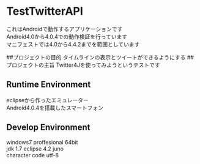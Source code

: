 # TestTwitterAPI
これはAndroidで動作するアプリケーションです  
Android4.0から4.0.4での動作検証を行っています  
マニフェストでは4.0から4.4.2までを範囲としています  

##プロジェクトの目的
タイムラインの表示とツイートができるようにする
##プロジェクトの主旨
Twitter4Jを使ってみようというテストです

## Runtime Environment
eclipseから作ったエミュレーター  
Android4.0.4を搭載したスマートフォン

## Develop Environment
windows7 proffesional 64bit  
jdk 1.7
eclipse 4.2 juno  
character code utf-8  